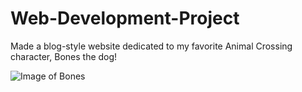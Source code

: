 # Web-Development-Project

Made a blog-style website dedicated to my favorite Animal Crossing character, Bones the dog! 

![Image of Bones](https://vignette.wikia.nocookie.net/animalcrossing/images/9/91/NH-Bones_poster.png/revision/latest/scale-to-width-down/340?cb=20200522023638)
